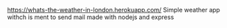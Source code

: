https://whats-the-weather-in-london.herokuapp.com/
Simple weather app withch is ment to send mail
 made with nodejs and express
 